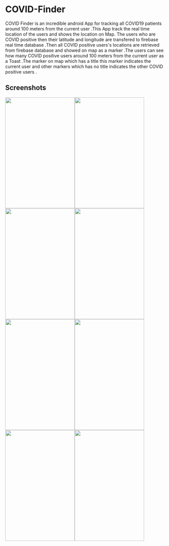 # COVID-Finder

COVID Finder is an  incredible android App for tracking all COVID19 patients around 100 meters from the current user .This App track the real time location of the users and shows the location on Map. The users who are COVID positive then their latitude and longitude are transfered to firebase real time database .Then all COVID positive users's locations are retrieved from firebase database and showed on map as a marker .The users can see how many COVID positive users around 100 meters from the current user as a Toast .The marker on map which has a title this marker indicates the current user and other markers which has no title indicates the other COVID positive users .

##  Screenshots
<img src="https://user-images.githubusercontent.com/69348740/97116045-dda87b80-1724-11eb-9d86-dcc276f036a0.png" width="220" height="350"/><img src="https://user-images.githubusercontent.com/69348740/97145533-8c35d600-1790-11eb-983a-e15cfdafc495.png" width="220" height="350"/><img src="https://user-images.githubusercontent.com/69348740/97146987-fea7b580-1792-11eb-887a-1c461b66ae5d.png" width="220" height="350"/><img src="https://user-images.githubusercontent.com/69348740/97146990-ffd8e280-1792-11eb-93be-8d87cf12dc33.png" width="220" height="350"/>
<img src="https://user-images.githubusercontent.com/69348740/97147065-1c751a80-1793-11eb-94b2-87097fa8f0ff.png" width="220" height="350"/><img src="https://user-images.githubusercontent.com/69348740/97147000-049d9680-1793-11eb-98ad-38156d87c91c.png" width="220" height="350"/><img src="https://user-images.githubusercontent.com/69348740/97147007-06675a00-1793-11eb-83f5-73b9fff111d3.png" width="220" height="350"/><img src="https://user-images.githubusercontent.com/69348740/97147010-07988700-1793-11eb-861e-f928ac06c837.png" width="220" height="350"/>

